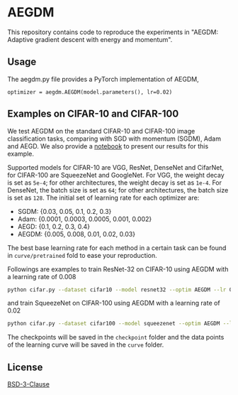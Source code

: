 # AEGDM
This repository contains code to reproduce the experiments in "AEGDM: Adaptive gradient descent with energy and momentum".

## Usage
The aegdm.py file provides a PyTorch implementation of AEGDM,

```python3
optimizer = aegdm.AEGDM(model.parameters(), lr=0.02)
```

## Examples on CIFAR-10 and CIFAR-100
We test AEGDM on the standard CIFAR-10 and CIFAR-100 image classification tasks, comparing with SGD with momentum (SGDM), Adam and AEGD. 
We also provide a [notebook](./visualization.ipynb) to present our results for this example.

Supported models for CIFAR-10 are VGG, ResNet, DenseNet and CifarNet, for CIFAR-100 are SqueezeNet and GoogleNet.
For VGG, the weight decay is set as `5e-4`; for other architectures, the weight decay is set as `1e-4`.
For DenseNet, the batch size is set as `64`; for other architectures, the batch size is set as `128`. The initial set of learning rate for each optimizer are:

* SGDM: {0.03, 0.05, 0.1, 0.2, 0.3}
* Adam: {0.0001, 0.0003, 0.0005, 0.001, 0.002}
* AEGD: {0.1, 0.2, 0.3, 0.4}
* AEGDM: {0.005, 0.008, 0.01, 0.02, 0.03}

The best base learning rate for each method in a certain task can be found in `curve/pretrained` fold to ease your reproduction.

Followings are examples to train ResNet-32 on CIFAR-10 using AEGDM with a learning rate of 0.008

```bash
python cifar.py --dataset cifar10 --model resnet32 --optim AEGDM --lr 0.008
```
and train SqueezeNet on CIFAR-100 using AEGDM with a learning rate of 0.02
```bash
python cifar.py --dataset cifar100 --model squeezenet --optim AEGDM --lr 0.02
```
The checkpoints will be saved in the `checkpoint` folder and the data points of the learning curve will be saved in the `curve` folder.


## License
[BSD-3-Clause](./LICENSE)
